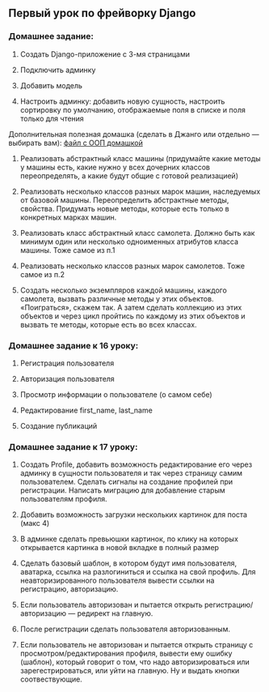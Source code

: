 ## Первый урок по фрейворку Django

### Домашнее задание:
1. Создать Django-приложение с 3-мя страницами

2. Подключить админку

3. Добавить модель

4. Настроить админку: добавить новую сущность, настроить сортировку по умолчанию, отображаемые поля в списке и поля только для чтения

Дополнительная полезная домашка (сделать в Джанго или отдельно — выбирать вам):
[файл с ООП домашкой](https://github.com/DanI4E/django_first/blob/master/public_app/tests.py)

1. Реализовать абстрактный класс машины (придумайте какие методы у машины есть, какие нужно у всех дочерних классов переопределять, а какие будут общие с готовой реализацией)

2. Реализовать несколько классов разных марок машин, наследуемых от базовой машины. Переопределить абстрактные методы, свойства. Придумать новые методы, которые есть только в конкретных марках машин.

3. Реализовать класс абстрактный класс самолета. Должно быть как минимум один или несколько одноименных атрибутов класса машины. Тоже самое из п.1

4. Реализовать несколько классов разных марок самолетов. Тоже самое из п.2

5. Создать несколько экземпляров каждой машины, каждого самолета, вызвать различные методы у этих объектов. «Поиграться», скажем так. А затем сделать коллекцию из этих объектов и через цикл пройтись по каждому из этих объектов и вызвать те методы, которые есть во всех классах.

### Домашнее задание к 16 уроку:

1. Регистрация пользователя

2. Авторизация пользователя

3. Просмотр информации о пользователе (о самом себе)

4. Редактирование first_name, last_name

5. Создание публикаций

### Домашнее задание к 17 уроку:

1. Создать Profile, добавить возможность редактирование его через админку в сущности пользователя и так через страницу
самим пользователем. Сделать сигналы на создание профилей при регистрации.
Написать миграцию для добавление старым пользователям профиля.

2. Добавить возможность загрузки нескольких картинок для поста (макс 4)

3. В админке сделать превьюшки картинок, по клику на которых открывается картинка в новой вкладке в полный размер

4. Сделать базовый шаблон, в котором будут имя пользователя, аватарка, ссылка на разлогиниться и ссылка на свой профиль.
Для неавторизированного пользователя вывести ссылки на регистрацию, авторизацию.

5. Если пользователь авторизован и пытается открыть регистрацию/авторизацию — редирект на главную.

6. После регистрации сделать пользователя авторизованным.

7. Если пользователь не авторизован и пытается открыть страницу с просмотром/редактирования профиля,
вывести ему ошибку (шаблон), который говорит о том, что надо авторизироваться или зарегестрироваться,
или уйти на главную. Ну и выдать кнопки соотвествующие.
